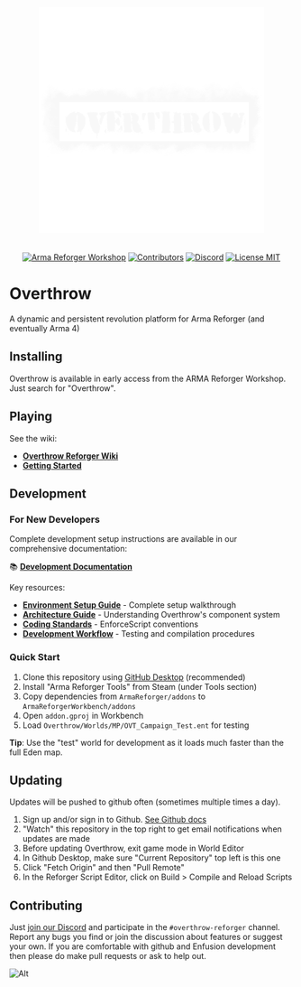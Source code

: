 <div align="center">
<picture>  
  <img alt="Everon Life" width="400" src="https://github.com/ArmaOverthrow/Overthrow.Arma4/blob/main/UI/Textures/logo_overthrow.png?raw=true">
</picture>
<br/><br/>

[![Arma Reforger Workshop](https://img.shields.io/badge/Workshop-59B657D731E2A11D-blue?style=flat-square)](https://reforger.armaplatform.com/workshop/59B657D731E2A11D)
[![Contributors](https://img.shields.io/github/contributors/ArmaOverthrow/Overthrow.Arma4)](https://github.com/ArmaOverthrow/Overthrow.Arma4/graphs/contributors)
[![Discord](https://img.shields.io/discord/241062829963214848?label=discord)](https://discord.gg/j6CvmFfZ95)
[![License MIT](https://img.shields.io/badge/License-MIT-green)](https://opensource.org/licenses/MIT)
</div>

# Overthrow
A dynamic and persistent revolution platform for Arma Reforger (and eventually Arma 4)

## Installing
Overthrow is available in early access from the ARMA Reforger Workshop. Just search for "Overthrow".

## Playing
See the wiki:
- **[Overthrow Reforger Wiki](https://wiki.armaoverthrow.com/)**
- **[Getting Started](https://wiki.armaoverthrow.com/en/getting-started)**

## Development

### For New Developers
Complete development setup instructions are available in our comprehensive documentation:

📚 **[Development Documentation](https://wiki.armaoverthrow.com/en/development-documentation)**

Key resources:
- **[Environment Setup Guide](https://wiki.armaoverthrow.com/en/development-documentation/development-environment-setup)** - Complete setup walkthrough
- **[Architecture Guide](https://wiki.armaoverthrow.com/en/development-documentation/architecture)** - Understanding Overthrow's component system
- **[Coding Standards](https://wiki.armaoverthrow.com/en/development-documentation/coding-standards)** - EnforceScript conventions
- **[Development Workflow](https://wiki.armaoverthrow.com/en/development-documentation/development-workflow)** - Testing and compilation procedures

### Quick Start
1. Clone this repository using [GitHub Desktop](https://desktop.github.com/) (recommended)
2. Install "Arma Reforger Tools" from Steam (under Tools section)
3. Copy dependencies from `ArmaReforger/addons` to `ArmaReforgerWorkbench/addons`
4. Open `addon.gproj` in Workbench
5. Load `Overthrow/Worlds/MP/OVT_Campaign_Test.ent` for testing

**Tip**: Use the "test" world for development as it loads much faster than the full Eden map.

## Updating
Updates will be pushed to github often (sometimes multiple times a day). 

1. Sign up and/or sign in to Github. [See Github docs](https://docs.github.com/en/get-started/onboarding/getting-started-with-your-github-account)
1. "Watch" this repository in the top right to get email notifications when updates are made
1. Before updating Overthrow, exit game mode in World Editor
1. In Github Desktop, make sure "Current Repository" top left is this one
1. Click "Fetch Origin" and then "Pull Remote"
1. In the Reforger Script Editor, click on Build > Compile and Reload Scripts

## Contributing
Just [join our Discord](https://discord.gg/j6CvmFfZ95) and participate in the `#overthrow-reforger` channel. Report any bugs you find or join the discussion about features or suggest your own. If you are comfortable with github and Enfusion development then please do make pull requests or ask to help out.

![Alt](https://repobeats.axiom.co/api/embed/49520d34e4c6206b4d0f149dd4b6c2fec786d606.svg "Repobeats analytics image")
